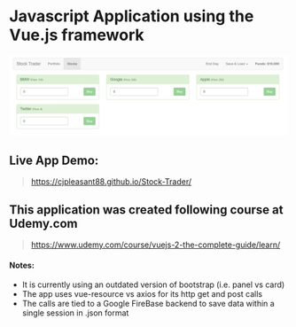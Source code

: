 # Javascript Application using the Vue.js framework

![StockTrader](https://github.com/cjpleasant88/Stock-Trader/blob/master/stocks.PNG)

## Live App Demo:

> https://cjpleasant88.github.io/Stock-Trader/

## This application was created following course at Udemy.com

> https://www.udemy.com/course/vuejs-2-the-complete-guide/learn/

#### Notes:

- It is currently using an outdated version of bootstrap (i.e. panel vs card)
- The app uses vue-resource vs axios for its http get and post calls 
- The calls are tied to a Google FireBase backend to save data within a single session in .json format
